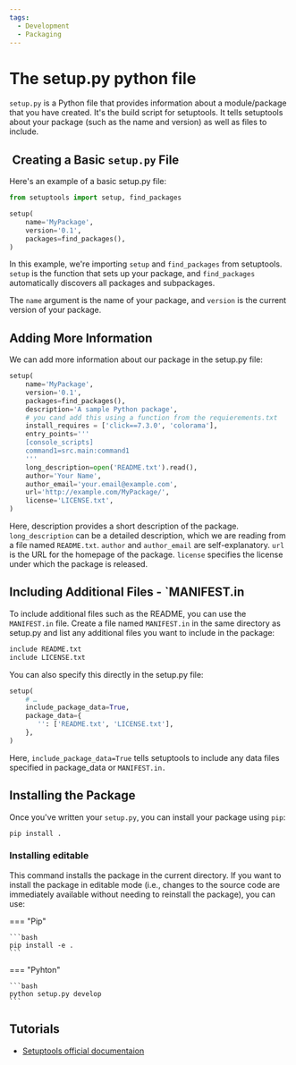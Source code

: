 ```yaml
---
tags:
  - Development
  - Packaging
---
```

# The setup.py python file

`setup.py` is a Python file that provides information about a module/package that
you have created. It's the build script for setuptools. It tells setuptools about
your package (such as the name and version) as well as files to include.

##  Creating a Basic `setup.py` File

Here's an example of a basic setup.py file:

```python
from setuptools import setup, find_packages

setup(
    name='MyPackage',
    version='0.1',
    packages=find_packages(),
)
```

In this example, we're importing `setup` and `find_packages` from setuptools.
 `setup` is the function that sets up your package, and `find_packages`
 automatically discovers all packages and subpackages.

The `name` argument is the name of your package, and `version` is the current
version of your package.

## Adding More Information

We can add more information about our package in the setup.py file:

```python
setup(
    name='MyPackage',
    version='0.1',
    packages=find_packages(),
    description='A sample Python package',
    # you cand add this using a function from the requierements.txt
    install_requires = ['click==7.3.0', 'colorama'],
    entry_points='''
    [console_scripts]
    command1=src.main:command1
    '''
    long_description=open('README.txt').read(),
    author='Your Name',
    author_email='your.email@example.com',
    url='http://example.com/MyPackage/',
    license='LICENSE.txt',
)
```

Here, description provides a short description of the package. `long_description`
 can be a detailed description, which we are reading from a file named `README.txt`.
 `author` and `author_email` are self-explanatory. `url` is the URL for the homepage
 of the package. `license` specifies the license under which the package is released.

## Including Additional Files - `MANIFEST.in

To include additional files such as the README, you can use the `MANIFEST.in` file.
Create a file named `MANIFEST.in` in the same directory as setup.py and list any
additional files you want to include in the package:

```bash
include README.txt
include LICENSE.txt
```

You can also specify this directly in the setup.py file:

```python
setup(
    # …
    include_package_data=True,
    package_data={
       '': ['README.txt', 'LICENSE.txt'],
    },
)
```

Here, `include_package_data=True` tells setuptools to include any data files
specified in package_data or `MANIFEST.in.`

## Installing the Package

Once you've written your `setup.py`, you can install your package using `pip`:

```shell
pip install .
```

### Installing editable

This command installs the package in the current directory. If you want to install
 the package in editable mode (i.e., changes to the source code are immediately
 available without needing to reinstall the package), you can use:

=== "Pip"

    ```bash
    pip install -e .
    ```

=== "Pyhton"

    ```bash
    python setup.py develop
    ```

## Tutorials

* [Setuptools official documentaion](https://setuptools.pypa.io/en/latest/)
